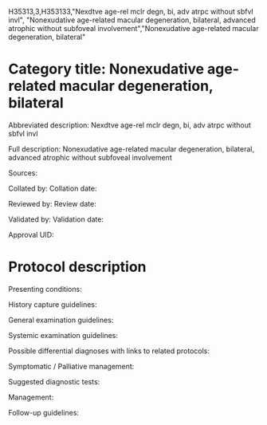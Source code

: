 H35313,3,H353133,"Nexdtve age-rel mclr degn, bi, adv atrpc without sbfvl invl", "Nonexudative age-related macular degeneration, bilateral, advanced atrophic without subfoveal involvement","Nonexudative age-related macular degeneration, bilateral"
# Category title: Nonexudative age-related macular degeneration, bilateral

Abbreviated description: Nexdtve age-rel mclr degn, bi, adv atrpc without sbfvl invl

Full description: Nonexudative age-related macular degeneration, bilateral, advanced atrophic without subfoveal involvement

Sources:

Collated by:
Collation date:

Reviewed by:
Review date:

Validated by:
Validation date:

Approval UID:

# Protocol description

Presenting conditions:

History capture guidelines:

General examination guidelines:

Systemic examination guidelines:

Possible differential diagnoses with links to related protocols:

Symptomatic / Palliative management:

Suggested diagnostic tests:

Management:

Follow-up guidelines:
